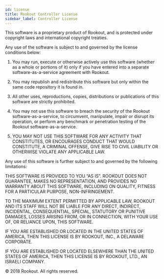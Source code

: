 ```yaml
---
id: license
title: Rookout Controller License
sidebar_label: Controller License
---
```


This software is a proprietary product of Rookout, and is protected under copyright laws and international copyright treaties. 

Any use of the software is subject to and governed by the license conditions below: 

1. You may run, execute or otherwise actively use this software (whether as a whole or portions of it) only if you have entered into a separate software-as-a-service agreement with Rookout. 

2. You may republish and redistribute this software but only within the same code repository it is found in. 

3. All other uses, reproductions, copies, distributions or publications of this software are strictly prohibited. 

4. You may not use this software to breach the security of the Rookout software-as-a-service, to circumvent, manipulate, impair or disrupt its 
operation, or perform any benchmark or penetration testing of the Rookout software-as-a-service. 

5. YOU MAY NOT USE THIS SOFTWARE FOR ANY ACTIVITY THAT CONSTITUTES, OR ENCOURAGES CONDUCT THAT WOULD CONSTITUTE, A CRIMINAL OFFENSE, GIVE RISE TO CIVIL LIABILITY OR OTHERWISE VIOLATE ANY APPLICABLE LAW. 

Any use of this software is further subject to and governed by the following limitations: 

THIS SOFTWARE IS PROVIDED TO YOU “AS IS”. ROOKOUT DOES NOT GUARANTEE, MAKES NO REPRESENTATION, AND PROVIDES NO WARRANTY ABOUT THIS SOFTWARE, INCLUDING ON QUALITY, FITNESS FOR A PARTICULAR PURPOSE, NON-INFRINGEMENT. 

TO THE MAXIMUM EXTENT PERMITTED BY APPLICABLE LAW, ROOKOUT AND ITS STAFF WILL NOT BE LIABLE FOR ANY DIRECT, INDIRECT, INCIDENTAL, CONSEQUENTIAL, SPECIAL, STATUTORY OR PUNITIVE DAMAGES, LOSSES ARISING FROM, OR IN CONNECTION, WITH YOUR USE OF, OR RELIANCE UPON, THIS SOFTWARE. 

IF YOU ARE ESTABLISHED OR LOCATED IN THE UNITED STATES OF AMERICA, THEN THIS LICENSE IS BY ROOKOUT, INC., A DELAWARE CORPORATE. 

IF YOU ARE ESTABLISHED OR LOCATED ELSEWHERE THAN THE UNITED STATES OF AMERICA, THEN THIS LICENSE IS BY ROOKOUT, LTD., AN ISRAELI COMPANY. 

© 2018 Rookout. All rights reserved. 
